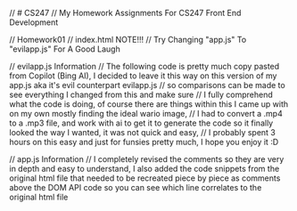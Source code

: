 // # CS247
// My Homework Assignments For CS247 Front End Development

// Homework01
// index.html NOTE!!!
// <script src="app.js"></script> Try Changing "app.js" To "evilapp.js" For A Good Laugh

// evilapp.js Information
// The following code is pretty much copy pasted from Copilot (Bing AI), I decided to leave it this way on this version of my app.js aka it's evil counterpart evilapp.js 
// so comparisons can be made to see everything I changed from this and make sure
// I fully comprehend what the code is doing, of course there are things within this I came up with on my own mostly finding the ideal wario image, 
// I had to convert a .mp4 to a .mp3 file, and work with ai to get it to generate the code so it finally looked the way I wanted, it was not quick and easy,
// I probably spent 3 hours on this easy and just for funsies pretty much, I hope you enjoy it :D

// app.js Information
// I completely revised the comments so they are very in depth and easy to understand, I also added the code snippets from the original html file that needed to be recreated piece by piece as comments above the DOM API code so you can see which line correlates to the original html file
